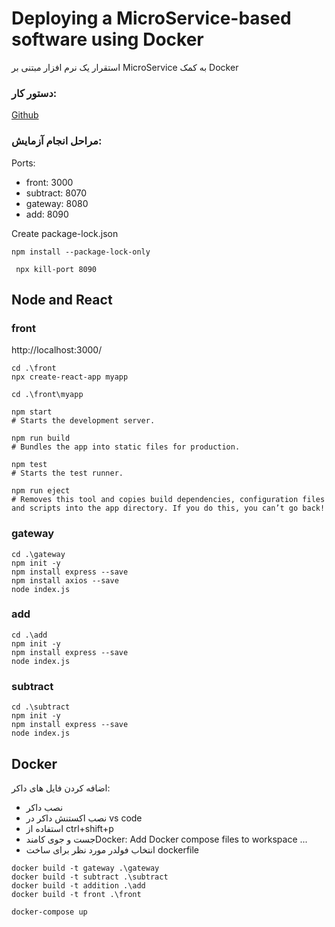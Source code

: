 # Deploying a MicroService-based software using Docker

استقرار یک نرم افزار مبتنی بر MicroService به کمک Docker

 ### دستور کار:

[Github](https://github.com/ssc-public/Software-Engineering-Lab/blob/main/agendas/docker.md)

### مراحل انجام آزمایش:



Ports:
 - front: 3000
 - subtract: 8070
 - gateway: 8080
 - add: 8090


Create package-lock.json

```shell
npm install --package-lock-only
```
```shell
 npx kill-port 8090
 ```
## Node and React

### front 

http://localhost:3000/

```shell
cd .\front
npx create-react-app myapp

```

```shell
cd .\front\myapp

npm start
# Starts the development server.

npm run build
# Bundles the app into static files for production.

npm test
# Starts the test runner.

npm run eject
# Removes this tool and copies build dependencies, configuration files and scripts into the app directory. If you do this, you can’t go back!
```
### gateway
```shell
cd .\gateway
npm init -y
npm install express --save
npm install axios --save
node index.js
```

### add
```shell
cd .\add
npm init -y
npm install express --save
node index.js
```
### subtract
```shell
cd .\subtract
npm init -y
npm install express --save
node index.js
```

## Docker

اضافه کردن فایل های داکر:
 - نصب داکر
 - نصب اکستنش داکر در vs code
 - استفاده از ctrl+shift+p
 - جست و جوی کامندDocker: Add Docker compose files to workspace ...
 - انتخاب فولدر مورد نظر برای ساخت dockerfile



```shell
docker build -t gateway .\gateway  
docker build -t subtract .\subtract 
docker build -t addition .\add
docker build -t front .\front

docker-compose up
```


